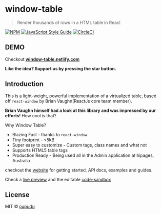 # window-table

> Render thousands of rows in a HTML table in React

[![NPM](https://img.shields.io/npm/v/window-table.svg)](https://www.npmjs.com/package/window-table)
[![JavaScript Style Guide](https://img.shields.io/badge/code_style-standard-brightgreen.svg)](https://standardjs.com)
[![CircleCI](https://circleci.com/gh/pupudu/window-table.svg?style=svg)](https://circleci.com/gh/pupudu/window-table)

## DEMO

Checkout [**window-table.netlify.com**](https://window-table.netlify.com/)

**Like the idea? Support us by pressing the star button.**

## Introduction

This is a light-weight, powerful implementation of a virtualized
table, based off `react-window` by Brian Vaughn(ReactJs core team member).

**Brian Vaughn himself had a look at this library and was impressed
by our efforts!** How cool is that?

Why Window Table?

* Blazing Fast - thanks to `react-window`
* Tiny footprint - <5kB
* Super easy to customize - Custom tags, class names and what not
* Supports HTML5 table tags
* Production Ready - Being used all in the Admin application at hipages, Australia

checkout the [website](https://window-table.netlify.com/)
for getting started, API docs, examples and guides.

Check a [live preview](https://6w5ov594vn.codesandbox.io/) and
the editable [code-sandbox](https://codesandbox.io/s/6w5ov594vn)

## License

MIT © [pupudu](https://github.com/pupudu)
